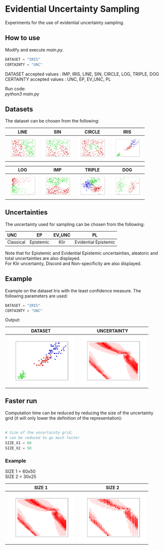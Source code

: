 # Evidential Uncertainty Sampling

Experiments for the use of evidential uncertainty sampling.  

## How to use

Modify and execute *main.py*.  

```python
DATASET = "IRIS" 
CERTAINTY = "UNC"
```

DATASET accepted values : IMP, IRIS, LINE, SIN, CIRCLE, LOG, TRIPLE, DOG  
CERTAINTY accepted values : UNC, EP, EV_UNC, PL

Run code:  
*python3 main.py*

## Datasets

The dataset can be chosen from the following:  

LINE | SIN | CIRCLE | IRIS  
:--:|:--:|:--:|:--:
<img src="extra/line.png" width="100"> |  <img src="extra/sin.png" width="100"> | <img src="extra/circle.png" width="100"> | <img src="extra/iris.png" width="100">

LOG | IMP | TRIPLE | DOG  
:--:|:--:|:--:|:--:
<img src="extra/log.png" width="100"> |  <img src="extra/imp.png" width="100"> | <img src="extra/triple.png" width="100"> | <img src="extra/dog.png" width="100">

## Uncertainties

The uncertainty used for sampling can be chosen from the following:  

UNC | EP | EV_UNC | PL
:--|:--:|:--:|:--:
Classical | Epistemic | Klir | Evidential Epistemic

Note that for Epistemic and Evidential Epistemic uncertainties, aleatoric and total uncertainties are also displayed.  
For Klir uncertainty, Discord and Non-specificity are also displayed.

## Example

Example on the dataset Iris with the least confidence measure. The following parameters are used:  

```python
DATASET = "IRIS" 
CERTAINTY = "UNC"
```

Output:  

DATASET | UNCERTAINTY  
:--:|:--:
<img src="extra/iris.png" width="220"> |  <img src="extra/unc.png" width="220">  

## Faster run

Computation time can be reduced by reducing the size of the uncertainty grid (it will only lower the definition of the representation):

```python

# Size of the uncertainty grid,
# can be reduced to go much faster
SIZE_X1 = 60
SIZE_X2 = 50

```

### Example

SIZE 1 = 60x50  
SIZE 2 = 30x25  

SIZE 1 | SIZE 2  
:--:|:--:
<img src="extra/unc.png" width="220"> |  <img src="extra/unc_reduced.png" width="220">
